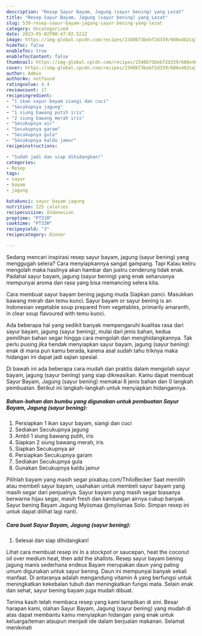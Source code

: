 ```yaml
---
description: "Resep Sayur Bayam, Jagung (sayur bening) yang Lezat"
title: "Resep Sayur Bayam, Jagung (sayur bening) yang Lezat"
slug: 539-resep-sayur-bayam-jagung-sayur-bening-yang-lezat
category: Uncategorized
date: 2023-05-02T00:47:02.521Z
image: https://img-global.cpcdn.com/recipes/2340b73bebf2d339/680x482cq70/sayur-bayam-jagung-sayur-bening-foto-resep-utama.jpg
hideToc: false
enableToc: true
enableTocContent: false
thumbnail: https://img-global.cpcdn.com/recipes/2340b73bebf2d339/680x482cq70/sayur-bayam-jagung-sayur-bening-foto-resep-utama.jpg
cover: https://img-global.cpcdn.com/recipes/2340b73bebf2d339/680x482cq70/sayur-bayam-jagung-sayur-bening-foto-resep-utama.jpg
author: Admin
authorAv: notfound
ratingvalue: 4.4
reviewcount: 17
recipeingredient:
- "1 ikan sayur bayam siangi dan cuci"
- "Secukupnya jagung"
- "1 siung bawang putih iris"
- "2 siung bawang merah iris"
- "Secukupnya air"
- "Secukupnya garam"
- "Secukupnya gula"
- "Secukupnya kaldu jamur"
recipeinstructions:

- "Sudah jadi dan siap dihidangkan!"
categories:
- Resep
tags:
- sayur
- bayam
- jagung

katakunci: sayur bayam jagung 
nutrition: 225 calories
recipecuisine: Indonesian
preptime: "PT31M"
cooktime: "PT33M"
recipeyield: "3"
recipecategory: Dinner

---
```



Sedang mencari inspirasi resep sayur bayam, jagung (sayur bening) yang menggugah selera? Cara menyiapkannya sangat gampang. Tapi Kalau keliru mengolah maka hasilnya akan hambar dan justru cenderung tidak enak. Padahal sayur bayam, jagung (sayur bening) yang enak seharusnya mempunyai aroma dan rasa yang bisa memancing selera kita.


Cara membuat sayur bayam bening jagung muda Siapkan panci. Masukkan bawang merah dan temu kunci. Sayur bayam or sayur bening is an Indonesian vegetable soup prepared from vegetables, primarily amaranth, in clear soup flavoured with temu kunci.

Ada beberapa hal yang sedikit banyak mempengaruhi kualitas rasa dari sayur bayam, jagung (sayur bening), mulai dari jenis bahan, kedua pemilihan bahan segar hingga cara mengolah dan menghidangkannya. Tak perlu pusing jika hendak menyiapkan sayur bayam, jagung (sayur bening) enak di mana pun kamu berada, karena asal sudah tahu triknya maka hidangan ini dapat jadi sajian spesial.


Di bawah ini ada beberapa cara mudah dan praktis dalam mengolah sayur bayam, jagung (sayur bening) yang siap dikreasikan. Kamu dapat membuat Sayur Bayam, Jagung (sayur bening) memakai 8 jenis bahan dan 0 langkah pembuatan. Berikut ini langkah-langkah untuk menyiapkan hidangannya.

<!--inarticleads1-->

##### Bahan-bahan dan bumbu yang digunakan untuk pembuatan Sayur Bayam, Jagung (sayur bening):

1. Persiapkan 1 ikan sayur bayam, siangi dan cuci
1. Sediakan Secukupnya jagung
1. Ambil 1 siung bawang putih, iris
1. Siapkan 2 siung bawang merah, iris
1. Siapkan Secukupnya air
1. Persiapkan Secukupnya garam
1. Sediakan Secukupnya gula
1. Gunakan Secukupnya kaldu jamur


Pilihlah bayam yang masih segar pixabay.com/ThiloBecker Saat memilih atau membeli sayur bayam, usahakan untuk membeli sayur bayam yang masih segar dari penjualnya. Sayur bayam yang masih segar biasanya berwarna hijau segar, masih fresh dan kandungan airnya cukup banyak. Sayur bening Bayam Jagung Myiismaa @myiismaa Solo. Simpan resep ini untuk dapat dilihat lagi nanti. 

<!--inarticleads2-->

##### Cara buat Sayur Bayam, Jagung (sayur bening):


1. Selesai dan siap dihidangkan!

Lihat cara membuat resep ini In a stockpot or saucepan, heat the coconut oil over medium heat, then add the shallots. Resep sayur bayam bening jagung manis sederhana endeus Bayam merupakan daun yang paling umum digunakan untuk sayur bening. Daun ini mempunyai banyak sekali manfaat. Di antaranya adalah mengandung vitamin A yang berfungsi untuk meningkatkan kekebalan tubuh dan meningkatkan fungsi mata. Selain enak dan sehat, sayur bening bayam juga mudah dibuat. 

Terima kasih telah membaca resep yang kami tampilkan di sini. Besar harapan kami, olahan Sayur Bayam, Jagung (sayur bening) yang mudah di atas dapat membantu kamu menyiapkan hidangan yang enak untuk keluarga/teman ataupun menjadi ide dalam berjualan makanan. Selamat menikmati
